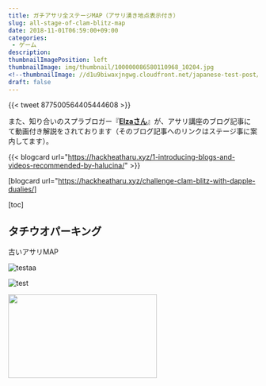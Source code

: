 ```yaml
---
title: ガチアサリ全ステージMAP（アサリ湧き地点表示付き）
slug: all-stage-of-clam-blitz-map
date: 2018-11-01T06:59:00+09:00
categories: 
 - ゲーム
description: 
thumbnailImagePosition: left
thumbnailImage: img/thumbnail/100000086580110968_10204.jpg
<!--thumbnailImage: //d1u9biwaxjngwg.cloudfront.net/japanese-test-post/peak-140.jpg-->
draft: false
---
```


<!--more-->
{{< tweet 877500564405444608 >}}

また、知り合いのスプラブロガー『<a href="https://twitter.com/elza_let666"><strong>Elzaさん</strong></a>』が、アサリ講座のブログ記事にて動画付き解説をされております（そのブログ記事へのリンクはステージ事に案内してます）。

{{< blogcard url="https://hackheatharu.xyz/1-introducing-blogs-and-videos-recommended-by-halucina/" >}}

[blogcard url="https://hackheatharu.xyz/challenge-clam-blitz-with-dapple-dualies/]


[toc]


<h2>タチウオパーキング</h2>

古いアサリMAP

![testaa](/img/MyGentleIcon.jpg)

![test](/img/uploads/2018/11/2018102308330400-C616B031331154665D639EF16DA76BC0.jpg)

<a href="https://hackheatharu.xyz/wp-content/uploads/2018/11/2018102308330400-C616B031331154665D639EF16DA76BC0.jpg"><img class="alignnone size-medium wp-image-1234" src="https://hackheatharu.xyz/wp-content/uploads/2018/11/2018102308330400-C616B031331154665D639EF16DA76BC0-300x169.jpg" alt="" width="300" height="169" /></a>

